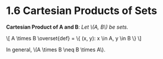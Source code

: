 # 1.6 Cartesian Products of Sets

<div class="def">

**Cartesian Product of A and B**: *Let \\(A, B\\) be sets.*

\\[
    A \times B \overset{def} = \\{ (x, y): x \in A, y \in B \\}
\\]

</div>

<div class="note">

In general, \\(A \times B \neq B \times A\\).
</div>
